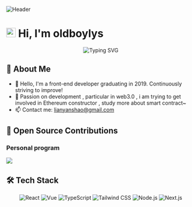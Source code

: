 ![Header](https://capsule-render.vercel.app/api?type=waving&color=gradient&height=200&section=header&text=Hi%20I'm%20aojunhao&fontSize=50&animation=fadeIn&fontAlignY=35)

# <img src="https://media.giphy.com/media/hvRJCLFzcasrR4ia7z/giphy.gif" width="25px"> Hi, I'm oldboylys

<div align="center">
  <img src="https://readme-typing-svg.demolab.com?font=Fira+Code&pause=1000&width=435&lines=Front-end+Developer;Open+Source+Enthusiast;Always+learning+new+things" alt="Typing SVG" />
</div>

## 🚀 About Me

- 🔭 Hello, I'm a front-end developer graduating in 2019. Continuously striving to improve!
- 🌱 Passion on development , particular in web3.0 , i am trying to get involved in Ethereum constructor , study more about smart contract~
- 📫 Contact me: [lianyanshao@gmail.com](mailto:lianyanshao@gmail.com)

## 🤝 Open Source Contributions

### Personal program 

<a href="https://github.com/oldboylys/svgEditor">
  <img align="center" src="https://github.com/oldboylys/svgEditor" />
</a>

## 🛠 Tech Stack

<div align="center">
  
![React](https://img.shields.io/badge/-React-61DAFB?style=for-the-badge&logo=react&logoColor=black)
![Vue](https://img.shields.io/badge/-Vue-4FC08D?style=for-the-badge&logo=vue.js&logoColor=white)
![TypeScript](https://img.shields.io/badge/-TypeScript-3178C6?style=for-the-badge&logo=typescript&logoColor=white)
![Tailwind CSS](https://img.shields.io/badge/-Tailwind%20CSS-38B2AC?style=for-the-badge&logo=tailwind-css&logoColor=white)
![Node.js](https://img.shields.io/badge/-Node.js-339933?style=for-the-badge&logo=node.js&logoColor=white)
![Next.js](https://img.shields.io/badge/-Next.js-000000?style=for-the-badge&logo=next.js&logoColor=white)

</div>

<div align="center">
  <img src="https://github-readme-stats.vercel.app/api/top-langs/?usernam

